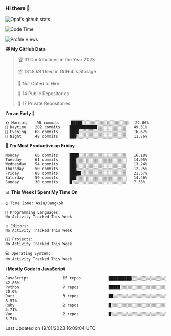 ### Hi there 👋

![Opal's github stats](https://github-readme-stats.vercel.app/api?username=coolkidneversleep&count_private=true&show_icons=true&theme=radical)


<!--START_SECTION:waka-->
![Code Time](http://img.shields.io/badge/Code%20Time-64%20hrs%2038%20mins-blue)

![Profile Views](http://img.shields.io/badge/Profile%20Views-4-blue)

**🐱 My GitHub Data** 

> 🏆 31 Contributions in the Year 2023
 > 
> 📦 181.8 kB Used in GitHub's Storage 
 > 
> 🚫 Not Opted to Hire
 > 
> 📜 14 Public Repositories 
 > 
> 🔑 17 Private Repositories  
 > 
**I'm an Early 🐤** 

```text
🌞 Morning    90 commits     █████░░░░░░░░░░░░░░░░░░░░   22.06% 
🌆 Daytime    202 commits    ████████████░░░░░░░░░░░░░   49.51% 
🌃 Evening    68 commits     ████░░░░░░░░░░░░░░░░░░░░░   16.67% 
🌙 Night      48 commits     ███░░░░░░░░░░░░░░░░░░░░░░   11.76%

```
📅 **I'm Most Productive on Friday** 

```text
Monday       66 commits     ████░░░░░░░░░░░░░░░░░░░░░   16.18% 
Tuesday      61 commits     ███░░░░░░░░░░░░░░░░░░░░░░   14.95% 
Wednesday    54 commits     ███░░░░░░░░░░░░░░░░░░░░░░   13.24% 
Thursday     50 commits     ███░░░░░░░░░░░░░░░░░░░░░░   12.25% 
Friday       88 commits     █████░░░░░░░░░░░░░░░░░░░░   21.57% 
Saturday     59 commits     ███░░░░░░░░░░░░░░░░░░░░░░   14.46% 
Sunday       30 commits     █░░░░░░░░░░░░░░░░░░░░░░░░   7.35%

```


📊 **This Week I Spent My Time On** 

```text
⌚︎ Time Zone: Asia/Bangkok

💬 Programming Languages: 
No Activity Tracked This Week

🔥 Editors: 
No Activity Tracked This Week

🐱‍💻 Projects: 
No Activity Tracked This Week

💻 Operating System: 
No Activity Tracked This Week

```

**I Mostly Code in JavaScript** 

```text
JavaScript               15 repos            ██████████░░░░░░░░░░░░░░░   42.86% 
Python                   7 repos             █████░░░░░░░░░░░░░░░░░░░░   20.0% 
Dart                     3 repos             ██░░░░░░░░░░░░░░░░░░░░░░░   8.57% 
Ruby                     2 repos             █░░░░░░░░░░░░░░░░░░░░░░░░   5.71% 
Vue                      2 repos             █░░░░░░░░░░░░░░░░░░░░░░░░   5.71%

```



 Last Updated on 19/01/2023 16:09:04 UTC
<!--END_SECTION:waka-->
